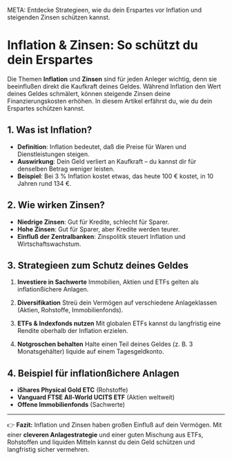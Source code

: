 META: Entdecke Strategieen, wie du dein Erspartes vor Inflation und steigenden Zinsen schützen kannst.

# Inflation & Zinsen: So schützt du dein Erspartes

Die Themen **Inflation** und **Zinsen** sind für jeden Anleger wichtig, denn sie beeinflußen direkt die Kaufkraft deines Geldes. 
Während Inflation den Wert deines Geldes schmälert, können steigende Zinsen deine Finanzierungskosten erhöhen. 
In diesem Artikel erfährst du, wie du dein Erspartes schützen kannst.

## 1. Was ist Inflation?

- **Definition**: Inflation bedeutet, daß die Preise für Waren und Dienstleistungen steigen. 
- **Auswirkung**: Dein Geld verliert an Kaufkraft – du kannst dir für denselben Betrag weniger leisten. 
- **Beispiel**: Bei 3 % Inflation kostet etwas, das heute 100 € kostet, in 10 Jahren rund 134 €.

## 2. Wie wirken Zinsen?

- **Niedrige Zinsen**: Gut für Kredite, schlecht für Sparer. 
- **Hohe Zinsen**: Gut für Sparer, aber Kredite werden teurer. 
- **Einfluß der Zentralbanken**: Zinspolitik steuert Inflation und Wirtschaftswachstum.

## 3. Strategieen zum Schutz deines Geldes

1. **Investiere in Sachwerte** 
 Immobilien, Aktien und ETFs gelten als inflationßichere Anlagen. 

2. **Diversifikation** 
 Streü dein Vermögen auf verschiedene Anlageklassen (Aktien, Rohstoffe, Immobilienfonds). 

3. **ETFs & Indexfonds nutzen** 
 Mit globalen ETFs kannst du langfristig eine Rendite oberhalb der Inflation erzielen. 

4. **Notgroschen behalten** 
 Halte einen Teil deines Geldes (z. B. 3 Monatsgehälter) liquide auf einem Tagesgeldkonto. 

## 4. Beispiel für inflationßichere Anlagen

- **iShares Physical Gold ETC** (Rohstoffe) 
- **Vanguard FTSE All-World UCITS ETF** (Aktien weltweit) 
- **Offene Immobilienfonds** (Sachwerte) 

---

👉 **Fazit:** 
Inflation und Zinsen haben großen Einfluß auf dein Vermögen. 
Mit einer **cleveren Anlagestrategie** und einer guten Mischung aus ETFs, Rohstoffen und liquiden Mitteln kannst du dein Geld schützen und langfristig sicher vermehren.
